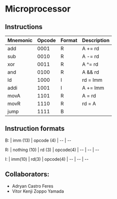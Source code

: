 # Microprocessor

## Instructions

| Mnemonic | Opcode | Format | Description
| --       |--      |--      | --
| add      | 0001   |  R     | A += rd
| sub      | 0010   |  R     | A -= rd
| xor      | 0011   |  R     | A ^= rd
| and      | 0100   |  R     | A && rd
| ld       | 1000   |  I     | rd = Imm
| addi     | 1001   |  I     | A += Imm
| movA     | 1101   |  R     | A = rd
| movR     | 1110   |  R     | rd = A
| jump     | 1111   |  B     |

## Instruction formats

B:
| imm (13) | opcode (4)
| --      | --

R:
| nothing (10) | rd (3) | opcode(4)
| --      | --    | --    

I: 
| imm(10)  | rd(3) | opcode(4)
| --      | --    | --




## Collaborators:
- Adryan Castro Feres
- Vitor Kenji Zoppo Yamada
